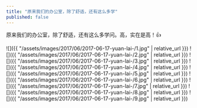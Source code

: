 ```yaml
---
title: "原来我们的办公室，除了舒适，还有这么多学"
published: false
---
```

原来我们的办公室，除了舒适，还有这么多学问。高，实在是高！👍



![]({{ "/assets/images/2017/06/2017-06-17-yuan-lai-/1.jpg" | relative_url }})
![]({{ "/assets/images/2017/06/2017-06-17-yuan-lai-/2.jpg" | relative_url }})
![]({{ "/assets/images/2017/06/2017-06-17-yuan-lai-/3.jpg" | relative_url }})
![]({{ "/assets/images/2017/06/2017-06-17-yuan-lai-/4.jpg" | relative_url }})
![]({{ "/assets/images/2017/06/2017-06-17-yuan-lai-/5.jpg" | relative_url }})
![]({{ "/assets/images/2017/06/2017-06-17-yuan-lai-/6.jpg" | relative_url }})
![]({{ "/assets/images/2017/06/2017-06-17-yuan-lai-/7.jpg" | relative_url }})
![]({{ "/assets/images/2017/06/2017-06-17-yuan-lai-/8.jpg" | relative_url }})
![]({{ "/assets/images/2017/06/2017-06-17-yuan-lai-/9.jpg" | relative_url }})
